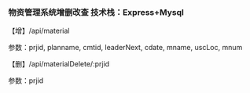 ### 物资管理系统增删改查    技术栈：Express+Mysql

【增】/api/material

参数：prjid, planname, cmtid, leaderNext, cdate, mname, uscLoc, mnum

【删】/api/materialDelete/:prjid

参数：prjid